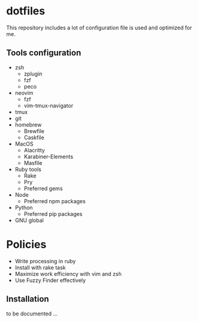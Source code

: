 # dotfiles

This repository includes a lot of configuration file is used and optimized for me.

## Tools configuration

- zsh
  - zplugin
  - fzf
  - peco
- neovim
  - fzf
  - vim-tmux-navigator
- tmux
- git
- homebrew
  - Brewfile
  - Caskfile
- MacOS
  - Alacritty
  - Karabiner-Elements
  - Masfile
- Ruby tools
  - Rake
  - Pry
  - Preferred gems
- Node
  - Preferred npm packages
- Python
  - Preferred pip packages
- GNU global


# Policies

- Write processing in ruby
- Install with rake task
- Maximize work efficiency with vim and zsh
- Use Fuzzy Finder effectively

## Installation

to be documented ...

